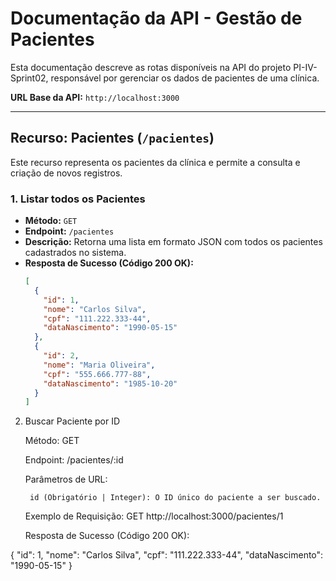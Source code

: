 # Documentação da API - Gestão de Pacientes

Esta documentação descreve as rotas disponíveis na API do projeto PI-IV-Sprint02, responsável por gerenciar os dados de pacientes de uma clínica.

**URL Base da API:** `http://localhost:3000`

---

## Recurso: Pacientes (`/pacientes`)

Este recurso representa os pacientes da clínica e permite a consulta e criação de novos registros.

### 1. Listar todos os Pacientes

- **Método:** `GET`
- **Endpoint:** `/pacientes`
- **Descrição:** Retorna uma lista em formato JSON com todos os pacientes cadastrados no sistema.
- **Resposta de Sucesso (Código 200 OK):**
  ```json
  [
    {
      "id": 1,
      "nome": "Carlos Silva",
      "cpf": "111.222.333-44",
      "dataNascimento": "1990-05-15"
    },
    {
      "id": 2,
      "nome": "Maria Oliveira",
      "cpf": "555.666.777-88",
      "dataNascimento": "1985-10-20"
    }
  ]

2. Buscar Paciente por ID

    Método: GET

    Endpoint: /pacientes/:id

    Parâmetros de URL:

        id (Obrigatório | Integer): O ID único do paciente a ser buscado.

    Exemplo de Requisição: GET http://localhost:3000/pacientes/1

    Resposta de Sucesso (Código 200 OK):

{
  "id": 1,
  "nome": "Carlos Silva",
  "cpf": "111.222.333-44",
  "dataNascimento": "1990-05-15"
}

